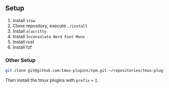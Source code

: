 ## Setup

1. Install `stow`
2. Clone repository, execute `./install`
3. Install `alacritty`
4. Install `Inconsolata Nerd Font Mono`
5. Install rust
6. Install fzf

### Other Setup

```zsh
git clone git@github.com:tmux-plugins/tpm.git ~/repositories/tmux-plugins/tpm
```

Then install the tmux plugins with `prefix` + `I`.

